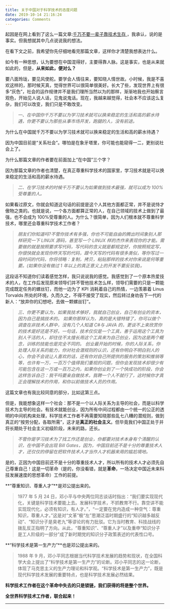 ```yaml
---
title: 关于中国对于科学技术的态度问题
date: 2019-10-14 21:16:24
categories: Comments
---
```


起因是在网上看到了这么一篇文章:[千万不要一辈子靠技术生存 ](http://www.apkbus.com/blog-822717-80431.html)，我承认，说的是事实。但我想就其中几点说说我的想法。

在看下文之前，我希望你先仔细地看完那篇文章，这样你才清楚我想表达什么。

如今有一种思想，认为要想在中国混得好，主要得靠人脉。这是事实，也是从来就如此的，但是，**从来如此，便对么？**

要八面玲珑，要见风使舵。要学会人情往来，要知晓人情世故。小时候，我是不喜欢这样的，那时候天真，觉得世界可以很简单很美好。长大了些，发现世界上有很多“灰色”，社会的运作规律并不是我们理所当然以为的那样，渐渐地我也开始察言观色，开始见人说人话，见鬼说鬼话。现在，我越来越觉得，社会本不应该这么复杂，我们可以改变，我们只是不敢改变。

> _一、在中国你千万不要以为学习技术就可以换来稳定的生活和高的薪水待遇，你更不要认为那些从事市场开发，跑腿的人，没有前途。_

为什么在中国就千万不要以为学习技术就可以换来稳定的生活和高的薪水待遇？

因为中国目前是“关系社会”。哪怕是在象牙塔里，你可能也能窥得一二，更别说社会上了。

为什么那篇文章的作者要在前面加上“在中国”三个字？

因为那篇文章的作者也清楚，在真正尊重科学技术的国家里，学习技术就是可以换来稳定的生活和高的薪水待遇。

> _二、在学习技术的时候千万不要认为如果做到技术最强，就可以成为 100%受尊重的人。_

如果看过原文，你就会知道这句话的前提是这个人其他方面都正常，并不是说恃才傲物之类的。也就是说，一个各方面都算正常的人，在自己领域的技术上做到了最强，也不会成为 100%受尊重的人。为什么？很简单，因为人们根本就不尊重科学技术，哪里还会尊重科学技术工作者？

> _朋友们你知道吗?不管你技术有多强，你也不可能自由的腾出时间象别人那样研究一下 LINUX 源码，甚至写一个 LINUX 样的杰作来表现你的才能。需要做的就是按照要求写代码，写代码的含义就是都规定好，你按照规定写，你很快就会发现你昨天写的代码，跟今天写的代码有很多类似，等你写过一段时间的代码，你将领略：复制，拷贝，粘贴那样的技术对你来说是何等重要。(如果你没有做过 1 年以上的真正意义上的开发不要反驳我)。_

这段话不知道你们读着感觉怎样，我只说说我的感觉。我感觉到了一个原本热爱技术的人，在工作后发现原来领导们并不管他技术怎么样，领导们需要的只是一颗能完成既定任务的螺丝钉，而他一边为了 KPI 消耗着自己的热情，一边羡慕着 Linus Torvalds 所处的环境，久而久之，不得不接受了现实，然后转过身劝告下一代的新人：“放弃你的幻想吧，去做一颗螺丝钉”。

> _三、你更不要认为，如果我技术够好，我就自己创业，自己有创业的资本，因为自己是搞技术的。
> 如果你那样认为，真的是大错特错了，你可以做个调查在非技术人群中，没有几个人知道 C#与 JAVA 的，更谈不上来欣赏你的技术是好还是不好。一句话，技术仅仅是一个工具，善于运用这个工具为别人干活的人，却往往不太擅长用这个工具来为自己创业，因为这是两个概念，训练的技能也是完全不同的。
> 创业最开始的时候，你的人际关系，你处理人际关系的能力，你对社会潜规则的认识，还有你明白不明白别人的心，你会不会说让人喜欢的话，还有你对自己所提供的服务的策划和推销等等，也许有一万，一百万个值得我们重视的问题，但你会发现技术却很少有可能包含在这一万或一百万之内，如果你创业到了一个快成功的阶段，你会这样告诉自己：我干吗要亲自做技术，我聘一个人不就行了，这时候你才真正会理解技术的作用，和你以前做技术人员的作用。_

这篇文章也有我比较同意的部分，比如这第三点。

但是，我能想象这样一个社会：那不是一个以人际关系为主导的社会，而是以科学技术为主导的社会。有技术就能创业，因为所有中间过程都由一个统一的公正的透明的中间机构来处理，科学技术工作者不再需要知晓那些乱七八糟的潜规则，做到真正的“按劳分配，各取所需”，这才是**真正的社会主义**。但毕竟我们中国正处于并将长期处于社会主义初级阶段，未来的路，还长。

> _不管你是学习技术为了找工作还是创业，你都要对技术本身有个清醒的认识，在中国不会出现 Bill Gates，因为，中国目前还不是十分的尊重技术人才，还仅仅的停留在把软件技术人才当作人才机器来用的尴尬境地。_

是的，正因为中国目前还不是十分的尊重技术人才，所以所有的技术人才必须先自己尊重自己！这是一切革命（是的，你没看错，就是**革命**，一场决定中国近未来科技发展速度的思想革命）工作的前提。

**“尊重知识、尊重人才”**是邓公提出来的。

> 1977 年 5 月 24 日，邓小平与中央两位同志谈话时指出：“我们要实现现代化，关键是科学技术要能上去。发展科学技术，不抓教育不行。靠空讲不能实现现代化，必须有知识，有人才。”，“一定要在党内造成一种空气：尊重知识，尊重人才。”这是对“文革”极“左”思潮泛滥时期盛行的“知识越多越反动”、“知识分子是臭老九”等谬论的有力批驳。它为当时教育、科技战线的拨乱反正指明了方向。从此，“尊重知识”、“尊重人才”以及重申“知识分子是工人阶级的一部分”成了新时期党的知识分子政策表述的代表性口号。

**“科学技术是第一生产力”**也是邓公提出来的。

> 1988 年 9 月，邓小平同志根据当代科学技术发展的趋势和现状，在全国科学大会上提出了“科学技术是第一生产力”的论断。邓小平同志的这一论断，体现了马克思主义的生产力理论和科学观。“科学技术是第一生产力”，既是现代科学技术发展的重要特点，也是科学技术发展必然结果。

**科学技术工作者在这个革命中失去的只是锁链，我们获得的将是整个世界。**

**全世界科学技术工作者，联合起来！**

---
